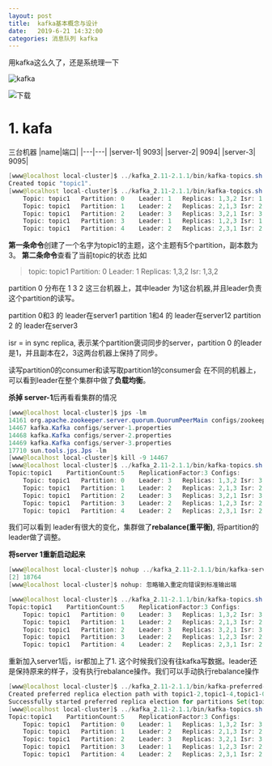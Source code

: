 ```yaml
---
layout: post
title:  kafka基本概念与设计
date:   2019-6-21 14:32:00
categories: 消息队列 kafka
---
```


用kafka这么久了，还是系统理一下

![kafka](https://raw.githubusercontent.com/QuietListener/quietlistener.github.io/master/images/2019-06-21-kafka-1.png)

![下载](https://raw.githubusercontent.com/QuietListener/quietlistener.github.io/master/files/kafka-基本概念与设计.mindnode)



# 1. kafa
三台机器
|name|端口|
|---|---|
|server-1| 9093|
|server-2| 9094|
|server-3| 9095|


```java
[www@localhost local-cluster]$ ../kafka_2.11-2.1.1/bin/kafka-topics.sh --create --zookeeper localhost:2181 --replication-factor 3 --partitions  5 --topic topic1 
Created topic "topic1".
[www@localhost local-cluster]$ ../kafka_2.11-2.1.1/bin/kafka-topics.sh --describe --zookeeper localhost:2181 --topic topic1Topic:topic1	PartitionCount:5	ReplicationFactor:3	Configs:
	Topic: topic1	Partition: 0	Leader: 1	Replicas: 1,3,2	Isr: 1,3,2
	Topic: topic1	Partition: 1	Leader: 2	Replicas: 2,1,3	Isr: 2,1,3
	Topic: topic1	Partition: 2	Leader: 3	Replicas: 3,2,1	Isr: 3,2,1
	Topic: topic1	Partition: 3	Leader: 1	Replicas: 1,2,3	Isr: 1,2,3
	Topic: topic1	Partition: 4	Leader: 2	Replicas: 2,3,1	Isr: 2,3,1

```



**第一条命令**创建了一个名字为topic1的主题，这个主题有5个partition，副本数为3。
**第二条命令**查看了当前topic的状态
比如
> topic: topic1	Partition: 0	Leader: 1	Replicas: 1,3,2	Isr: 1,3,2

partition 0 分布在 1 3 2 这三台机器上，其中leader 为1这台机器,并且leader负责这个partition的读写。

partition 0和3 的 leader在server1 
partition 1和4 的 leader在server12
partition 2 的 leader在server3

isr = in sync replica, 表示某个partition褒词同步的server，partition 0 的leader是1，并且副本在2，3这两台机器上保持了同步。

读写partition0的consumer和读写取partition1的consumer会 在不同的机器上，可以看到leader在整个集群中做了**负载均衡**。



**杀掉 server-1**后再看看集群的情况
```java
[www@localhost local-cluster]$ jps -lm
14161 org.apache.zookeeper.server.quorum.QuorumPeerMain configs/zookeeper.properties
14467 kafka.Kafka configs/server-1.properties
14468 kafka.Kafka configs/server-2.properties
14469 kafka.Kafka configs/server-3.properties
17710 sun.tools.jps.Jps -lm
[www@localhost local-cluster]$ kill -9 14467
[www@localhost local-cluster]$ ../kafka_2.11-2.1.1/bin/kafka-topics.sh --describe --zookeeper localhost:2181 --topic topic1
Topic:topic1	PartitionCount:5	ReplicationFactor:3	Configs:
	Topic: topic1	Partition: 0	Leader: 3	Replicas: 1,3,2	Isr: 3,2
	Topic: topic1	Partition: 1	Leader: 2	Replicas: 2,1,3	Isr: 2,1,3
	Topic: topic1	Partition: 2	Leader: 3	Replicas: 3,2,1	Isr: 3,2,1
	Topic: topic1	Partition: 3	Leader: 2	Replicas: 1,2,3	Isr: 2,3
	Topic: topic1	Partition: 4	Leader: 2	Replicas: 2,3,1	Isr: 2,3,1

```


我们可以看到  leader有很大的变化，集群做了**rebalance(重平衡)**, 将partition的leader做了调整。



**将server 1重新启动起来**
```java
[www@localhost local-cluster]$ nohup ../kafka_2.11-2.1.1/bin/kafka-server-start.sh configs/server-1.properties >> logs/kafka1.log &
[2] 18764
[www@localhost local-cluster]$ nohup: 忽略输入重定向错误到标准输出端

[www@localhost local-cluster]$ ../kafka_2.11-2.1.1/bin/kafka-topics.sh --describe --zookeeper localhost:2181 --topic topic1
Topic:topic1	PartitionCount:5	ReplicationFactor:3	Configs:
	Topic: topic1	Partition: 0	Leader: 3	Replicas: 1,3,2	Isr: 3,2,1
	Topic: topic1	Partition: 1	Leader: 2	Replicas: 2,1,3	Isr: 2,1,3
	Topic: topic1	Partition: 2	Leader: 3	Replicas: 3,2,1	Isr: 3,2,1
	Topic: topic1	Partition: 3	Leader: 2	Replicas: 1,2,3	Isr: 2,3,1
	Topic: topic1	Partition: 4	Leader: 2	Replicas: 2,3,1	Isr: 2,3,1

```
重新加入server1后，isr都加上了1.
这个时候我们没有往kafka写数据。leader还是保持原来的样子，没有执行rebalance操作。我们可以手动执行rebalance操作
```java
[www@localhost local-cluster]$ ../kafka_2.11-2.1.1/bin/kafka-preferred-replica-election.sh --zookeeper localhost:2181
Created preferred replica election path with topic1-2,topic1-4,topic1-0,topic1-3,topic1-1
Successfully started preferred replica election for partitions Set(topic1-2, topic1-4, topic1-0, topic1-3, topic1-1)
[www@localhost local-cluster]$ ../kafka_2.11-2.1.1/bin/kafka-topics.sh --describe --zookeeper localhost:2181 --topic topic1
Topic:topic1	PartitionCount:5	ReplicationFactor:3	Configs:
	Topic: topic1	Partition: 0	Leader: 1	Replicas: 1,3,2	Isr: 3,2,1
	Topic: topic1	Partition: 1	Leader: 2	Replicas: 2,1,3	Isr: 2,1,3
	Topic: topic1	Partition: 2	Leader: 3	Replicas: 3,2,1	Isr: 3,2,1
	Topic: topic1	Partition: 3	Leader: 1	Replicas: 1,2,3	Isr: 2,3,1
	Topic: topic1	Partition: 4	Leader: 2	Replicas: 2,3,1	Isr: 2,3,1

```
